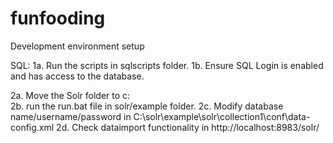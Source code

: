 # funfooding
 Development environment setup

SQL:
1a. Run the scripts in sqlscripts folder.
1b. Ensure SQL Login is enabled and has access to the database.

2a. Move the Solr folder to c:\
2b. run the run.bat file in solr/example folder. 
2c. Modify database name/username/password in C:\solr\example\solr\collection1\conf\data-config.xml
2d. Check dataimport functionality in http://localhost:8983/solr/ 
